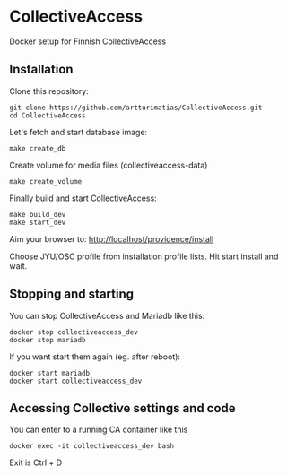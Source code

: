 # CollectiveAccess
Docker setup for Finnish CollectiveAccess

## Installation

Clone this repository:

	git clone https://github.com/artturimatias/CollectiveAccess.git
	cd CollectiveAccess
	
Let's fetch and start database image:

    make create_db
    
Create volume for media files (collectiveaccess-data)

    make create_volume
    
Finally build  and start CollectiveAccess:

    make build_dev
    make start_dev
    
Aim your browser to: [http://localhost/providence/install](http://localhost/providence/install)

Choose JYU/OSC profile from installation profile lists. Hit start install and wait. 

## Stopping and starting

You can stop CollectiveAccess and Mariadb like this:

    docker stop collectiveaccess_dev
    docker stop mariadb
    
If you want start them again (eg. after reboot):

    docker start mariadb
    docker start collectiveaccess_dev
    
## Accessing Collective settings and code

You can enter to a running CA container like this

    docker exec -it collectiveaccess_dev bash
    
Exit is Ctrl + D

